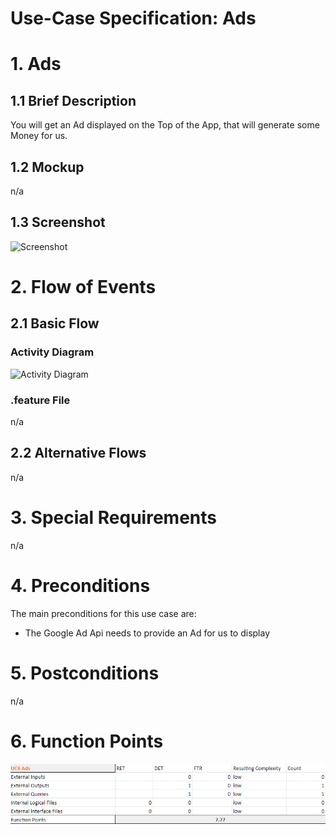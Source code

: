 # Use-Case Specification: Ads

# 1. Ads

## 1.1 Brief Description
You will get an Ad displayed on the Top of the App, that will generate some Money for us.

## 1.2 Mockup
n/a

## 1.3 Screenshot
![Screenshot](https://cdn.discordapp.com/attachments/629234587679326230/714227053108527114/Screenshot_20200524-232241.jpg)

# 2. Flow of Events

## 2.1 Basic Flow

### Activity Diagram

![Activity Diagram](https://cdn.discordapp.com/attachments/629234587679326230/732524213423833088/activity_diagramm_ads.png)

### .feature File

n/a

## 2.2 Alternative Flows
n/a

# 3. Special Requirements
n/a

# 4. Preconditions
The main preconditions for this use case are:

 - The Google Ad Api needs to provide an Ad for us to display 

# 5. Postconditions

n/a

# 6. Function Points
![Function Points](./Diagrams/uc6_fp.png)